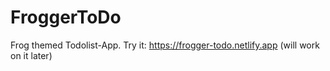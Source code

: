# FroggerToDo

Frog themed Todolist-App.
Try it:
https://frogger-todo.netlify.app
(will work on it later)
